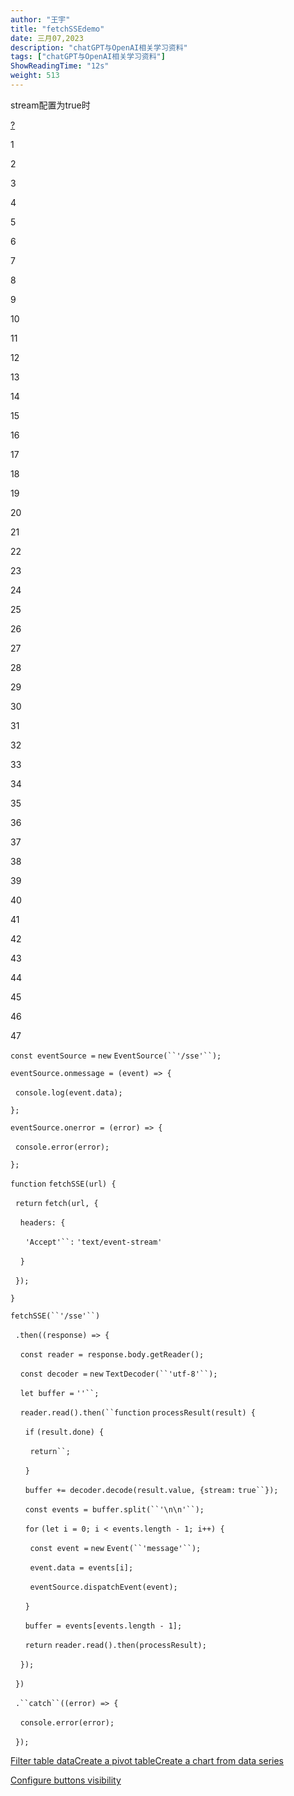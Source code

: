 ```yaml
---
author: "王宇"
title: "fetchSSEdemo"
date: 三月07,2023
description: "chatGPT与OpenAI相关学习资料"
tags: ["chatGPT与OpenAI相关学习资料"]
ShowReadingTime: "12s"
weight: 513
---
```

stream配置为true时

[?](#)

1

2

3

4

5

6

7

8

9

10

11

12

13

14

15

16

17

18

19

20

21

22

23

24

25

26

27

28

29

30

31

32

33

34

35

36

37

38

39

40

41

42

43

44

45

46

47

`const eventSource =` `new` `EventSource(``'/sse'``);`

`eventSource.onmessage = (event) => {`

  `console.log(event.data);`

`};`

`eventSource.onerror = (error) => {`

  `console.error(error);`

`};`

`function` `fetchSSE(url) {`

  `return` `fetch(url, {`

    `headers: {`

      `'Accept'``:` `'text/event-stream'`

    `}`

  `});`

`}`

`fetchSSE(``'/sse'``)`

  `.then((response) => {`

    `const reader = response.body.getReader();`

    `const decoder =` `new` `TextDecoder(``'utf-8'``);`

    `let buffer =` `''``;`

    `reader.read().then(``function` `processResult(result) {`

      `if` `(result.done) {`

        `return``;`

      `}`

      `buffer += decoder.decode(result.value, {stream:` `true``});`

      `const events = buffer.split(``'\n\n'``);`

      `for` `(let i = 0; i < events.length - 1; i++) {`

        `const event =` `new` `Event(``'message'``);`

        `event.data = events[i];`

        `eventSource.dispatchEvent(event);`

      `}`

      `buffer = events[events.length - 1];`

      `return` `reader.read().then(processResult);`

    `});`

  `})`

  `.``catch``((error) => {`

    `console.error(error);`

  `});`

[Filter table data](#)[Create a pivot table](#)[Create a chart from data series](#)

[Configure buttons visibility](/users/tfac-settings.action)